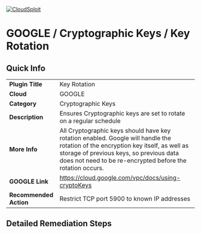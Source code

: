 [![CloudSploit](https://cloudsploit.com/img/logo-new-big-text-100.png "CloudSploit")](https://cloudsploit.com)

# GOOGLE / Cryptographic Keys / Key Rotation

## Quick Info

| | |
|-|-|
| **Plugin Title** | Key Rotation |
| **Cloud** | GOOGLE |
| **Category** | Cryptographic Keys |
| **Description** | Ensures Cryptographic keys are set to rotate on a regular schedule |
| **More Info** | All Cryptographic keys should have key rotation enabled. Google will handle the rotation of the encryption key itself, as well as storage of previous keys, so previous data does not need to be re-encrypted before the rotation occurs. |
| **GOOGLE Link** | https://cloud.google.com/vpc/docs/using-cryptoKeys |
| **Recommended Action** | Restrict TCP port 5900 to known IP addresses |

## Detailed Remediation Steps

